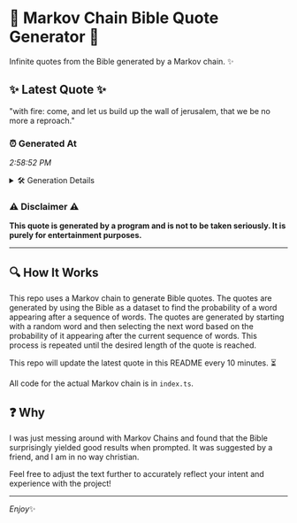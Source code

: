 # 📖 Markov Chain Bible Quote Generator 📖

Infinite quotes from the Bible generated by a Markov chain. ✨

## ✨ Latest Quote ✨
"with fire: come, and let us build up the wall of jerusalem, that we be no more a reproach."

### ⏰ Generated At
*2:58:52 PM*

<details>
    <summary>🛠️ Generation Details</summary>
    <p>
        <strong>🌱 Seed:</strong> with<br>
        <strong>🔄 Iterations:</strong> 18<br>
        <strong>📜 Context History:</strong><br>[ with ]: fire:<br>[ with, fire: ]: come,<br>[ with, fire:, come, ]: and<br>[ with, fire:, come,, and ]: let<br>[ with, fire:, come,, and, let ]: us<br>[ with, fire:, come,, and, let, us ]: build<br>[ fire:, come,, and, let, us, build ]: up<br>[ come,, and, let, us, build, up ]: the<br>[ and, let, us, build, up, the ]: wall<br>[ let, us, build, up, the, wall ]: of<br>[ us, build, up, the, wall, of ]: jerusalem,<br>[ build, up, the, wall, of, jerusalem, ]: that<br>[ up, the, wall, of, jerusalem,, that ]: we<br>[ the, wall, of, jerusalem,, that, we ]: be<br>[ wall, of, jerusalem,, that, we, be ]: no<br>[ of, jerusalem,, that, we, be, no ]: more<br>[ jerusalem,, that, we, be, no, more ]: a<br>[ that, we, be, no, more, a ]: reproach.<br>
    </p>
</details>

### ⚠️ Disclaimer ⚠️
**This quote is generated by a program and is not to be taken seriously. It is purely for entertainment purposes.**

---

## 🔍 How It Works

This repo uses a Markov chain to generate Bible quotes. The quotes are generated by using the Bible as a dataset to find the probability of a word appearing after a sequence of words. The quotes are generated by starting with a random word and then selecting the next word based on the probability of it appearing after the current sequence of words. This process is repeated until the desired length of the quote is reached.

This repo will update the latest quote in this README every 10 minutes. ⏳

All code for the actual Markov chain is in `index.ts`.

## ❓ Why

I was just messing around with Markov Chains and found that the Bible surprisingly yielded good results when prompted. 
It was suggested by a friend, and I am in no way christian.

Feel free to adjust the text further to accurately reflect your intent and experience with the project!

---

*Enjoy*✨
